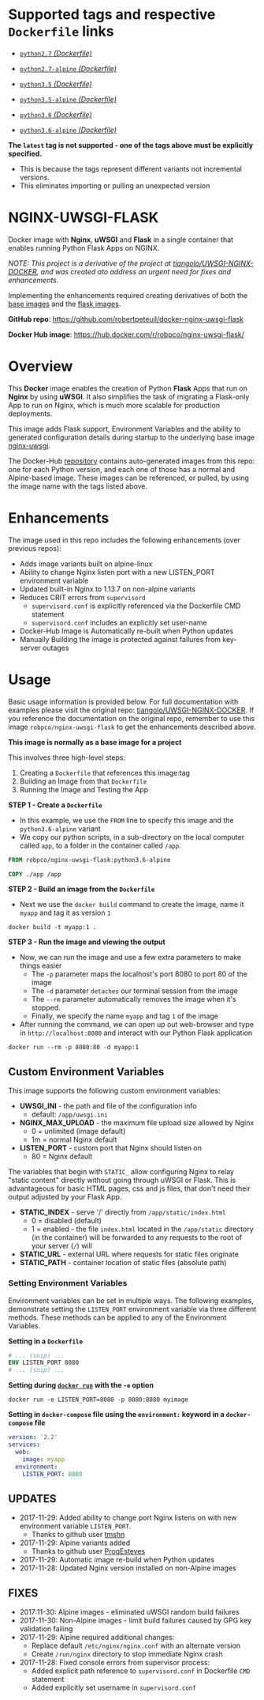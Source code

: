 # Supported tags and respective `Dockerfile` links

* [`python2.7` _(Dockerfile)_](https://github.com/robertpeteuil/docker-nginx-uwsgi-flask/blob/master/python2.7/Dockerfile)
- [`python2.7-alpine` _(Dockerfile)_](https://github.com/robertpeteuil/docker-nginx-uwsgi-flask/blob/master/python2.7-alpine/Dockerfile)
* [`python3.5` _(Dockerfile)_](https://github.com/robertpeteuil/docker-nginx-uwsgi-flask/blob/master/python3.5/Dockerfile)
- [`python3.5-alpine` _(Dockerfile)_](https://github.com/robertpeteuil/docker-nginx-uwsgi-flask/blob/master/python3.5-alpine/Dockerfile)
* [`python3.6` _(Dockerfile)_](https://github.com/robertpeteuil/docker-nginx-uwsgi-flask/blob/master/python3.6/Dockerfile)
- [`python3.6-alpine` _(Dockerfile)_](https://github.com/robertpeteuil/docker-nginx-uwsgi-flask/blob/master/python3.6-alpine/Dockerfile)


**The `latest` tag is not supported - one of the tags above must be explicitly specified.**
- This is because the tags represent different variants not incremental versions.
- This eliminates importing or pulling an unexpected version

# NGINX-UWSGI-FLASK

Docker image with **Nginx**, **uWSGI** and **Flask** in a single container that enables running Python Flask Apps on NGINX.

*NOTE: This project is a derivative of the project at [tiangolo/UWSGI-NGINX-DOCKER](https://github.com/tiangolo/uwsgi-nginx-flask-docker), and was created ato address an urgent need for fixes and enhancements.*

Implementing the enhancements required creating derivatives of both the [base images](https://github.com/robertpeteuil/docker-nginx-uwsgi) and the [flask images](https://github.com/robertpeteuil/docker-nginx-uwsgi-flask).

**GitHub repo**: <https://github.com/robertpeteuil/docker-nginx-uwsgi-flask>

**Docker Hub image**: <https://hub.docker.com/r/robpco/nginx-uwsgi-flask/>

# Overview

This **Docker** image enables the creation of Python **Flask** Apps that run on **Nginx** by using **uWSGI**.  It also simplifies the task of migrating a Flask-only App to run on Nginx, which is much more scalable for production deployments.

This image adds Flask support, Environment Variables and the ability to generated configuration details during startup to the underlying base image [nginx-uwsgi](https://hub.docker.com/r/robpco/nginx-uwsgi/).

The Docker-Hub [repository](https://hub.docker.com/r/robpco/nginx-uwsgi-flask/) contains auto-generated images from this repo: one for each Python version, and each one of those has a normal and Alpine-based image.  These images can be referenced, or pulled, by using the image name with the tags listed above.

# Enhancements

The image used in this repo includes the following enhancements (over previous repos):
- Adds image variants built on alpine-linux
- Ability to change Nginx listen port with a new LISTEN_PORT environment variable
- Updated built-in Nginx to 1.13.7 on non-alpine variants
- Reduces CRIT errors from `supervisord`
  - `supervisord.conf` is explicitly referenced via the Dockerfile CMD statement
  - `supervisord.conf` includes an explicitly set user-name
- Docker-Hub Image is Automatically re-built when Python updates
- Manually Building the image is protected against failures from key-server outages

# Usage

Basic usage information is provided below.  For full documentation with examples please visit the original repo: [tiangolo/UWSGI-NGINX-DOCKER](https://github.com/tiangolo/uwsgi-nginx-docker).  If you reference the documentation on the original repo, remember to use this image `robpco/nginx-uwsgi-flask` to get the enhancements described above.

**This image is normally as a base image for a project**

This involves three high-level steps:
1. Creating a `Dockerfile` that references this image:tag
2. Building an Image from that `Dockerfile`
3. Running the Image and Testing the App

**STEP 1 - Create a `Dockerfile`**
- In this example, we use the `FROM` line to specify this image and the `python3.6-alpine` variant
- We copy our python scripts, in a sub-directory on the local computer called `app`, to a folder in the container called `/app`.

```Dockerfile
FROM robpco/nginx-uwsgi-flask:python3.6-alpine

COPY ./app /app
```


**STEP 2 - Build an image from the `Dockerfile`**
- Next we use the `docker build` command to create the image, name it `myapp` and tag it as version `1`
```
docker build -t myapp:1 .
```


**STEP 3 - Run the image and viewing the output**
- Now, we can run the image and use a few extra parameters to make things easier
  - The `-p` parameter maps the localhost's port 8080 to port 80 of the image
  - The `-d` parameter `detaches` our terminal session from the image
  - The `--rm` parameter automatically removes the image when it's stopped.
  - Finally, we specify the name `myapp` and tag `1` of the image
- After running the command, we can open up out web-browser and type in `http://localhost:8080` and interact with our Python Flask application

```
docker run --rm -p 8080:80 -d myapp:1
```


## Custom Environment Variables

This image supports the following custom environment variables:

- **UWSGI_INI** - the path and file of the configuration info
  - default: `/app/uwsgi.ini`
- **NGINX_MAX_UPLOAD** - the maximum file upload size allowed by Nginx
  - 0 = unlimited (image default)
  - 1m = normal Nginx default
- **LISTEN_PORT** - custom port that Nginx should listen on
  - 80 = Nginx default

The variables that begin with `STATIC_` allow configuring Nginx to relay "static content" directly without going through uWSGI or Flask.  This is advantageous for basic HTML pages, css and js files, that don't need their output adjusted by your Flask App.

- **STATIC_INDEX** - serve '/' directly from `/app/static/index.html`
  - 0 = disabled (default)
  - 1 = enabled - the file `index.html` located in the `/app/static` directory (in the container) will be forwarded to any requests to the root of your server (`/`) will
- **STATIC_URL** - external URL where requests for static files originate
- **STATIC_PATH** - container location of static files (absolute path)


### Setting Environment Variables

Environment variables can be set in multiple ways.  The following examples, demonstrate setting the `LISTEN_PORT` environment variable via three different methods.  These methods can be applied to any of the Environment Variables.

**Setting in a `Dockerfile`**

```dockerfile
# ... (snip) ...
ENV LISTEN_PORT 8080
# ... (snip) ...
```


**Setting during [`docker run`](https://docs.docker.com/engine/reference/commandline/run/#options) with the `-e` option**

```shell
docker run -e LISTEN_PORT=8080 -p 8080:8080 myimage
```


**Setting in `docker-compose` file using the `environment:` keyword in a `docker-compose` file**

```yml
version: '2.2'
services:
  web:
    image: myapp
  environment:
    LISTEN_PORT: 8080
```


## UPDATES
- 2017-11-29: Added ability to change port Nginx listens on with new environment variable `LISTEN_PORT`.
  - Thanks to github user [tmshn](https://github.com/tmshn)
- 2017-11-29: Alpine variants added
  - Thanks to github user [ProgEsteves](https://github.com/ProgEsteves)
- 2017-11-29: Automatic image re-build when Python updates
- 2017-11-28: Updated Nginx version installed on non-Alpine images


## FIXES
- 2017:11-30: Alpine images - eliminated uWSGI random build failures
- 2017-11-30: Non-Alpine images - limit build failures caused by GPG key validation failing
- 2017-11-29: Alpine required additional changes:
  - Replace default `/etc/nginx/nginx.conf` with an alternate version
  - Create `/run/nginx` directory to stop immediate Nginx crash
- 2017-11-28: Fixed console errors from supervisor process:
  - Added explicit path reference to `supervisord.conf` in Dockerfile `CMD` statement
  - Added explicitly set username in `supervisord.conf`
